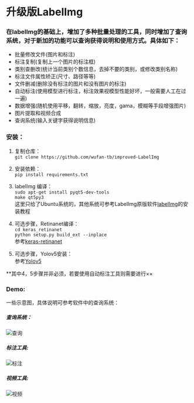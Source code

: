 # 升级版LabelImg

### 在labelImg的基础上，增加了多种批量处理的工具，同时增加了查询系统，对于新加的功能可以查询获得说明和使用方式。具体如下：
- 批量修改文件(图片和标注)
- 标注复制(复制上一个图片的标注框)
- 类别查删改(统计当前类别个数信息，去掉不要的类别，或修改类别名称)
- 标注文件属性矫正(尺寸、路径等等)
- 文件删减(删除没有标注的图片和没有图片的标注)
- 自动标注(使用模型进行标注，标注效果视模型性能好坏，一般需要人工在过一遍)
- 数据增强(随机使用平移，翻转，缩放，亮度，gama，模糊等手段增强图片)
- 图片提取和视频合成
- 查询系统(输入关键字获得说明信息)

### 安装：

1. 复制仓库：<Br> `git clone https://github.com/wufan-tb/improved-LabelImg`

2. 安装依赖：<Br> `pip install requirements.txt`

3. labelImg 编译：<Br> `sudo apt-get install pyqt5-dev-tools` <Br>
`make qt5py3` <Br>
这里只给了Ubuntu系统的，其他系统可参考LabelImg原版软件[labelImg](https://github.com/tzutalin/labelImg)的安装教程

4. 可选步骤，Retinanet编译：<Br>
`cd keras_retinanet` <Br>
`python setup.py build_ext --inplace` <Br>
参考[keras-retinanet](https://github.com/fizyr/keras-retinanet)

5. 可选步骤，Yolov5安装：<Br>
参考[Yolov5](https://github.com/ultralytics/yolov5)

**其中4，5步骤并非必须，若要使用自动标注工具则需要进行××

### Demo:

一些示意图，具体说明可参考软件中的查询系统：

##### 查询系统：
![查询](https://github.com/wufan-tb/improved-LabelImg/blob/master/demo/0.jpg)
##### 标注工具:
![标注](https://github.com/wufan-tb/improved-LabelImg/blob/master/demo/1.jpg)
##### 视频工具:
![视频](https://github.com/wufan-tb/improved-LabelImg/blob/master/demo/2.jpg)
